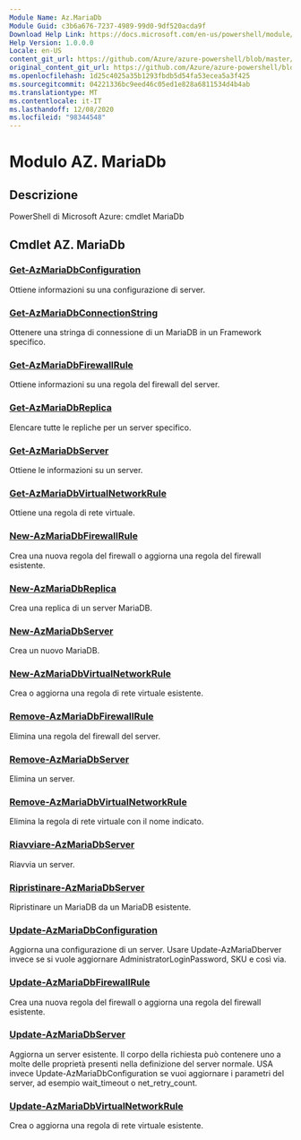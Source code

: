 ```yaml
---
Module Name: Az.MariaDb
Module Guid: c3b6a676-7237-4989-99d0-9df520acda9f
Download Help Link: https://docs.microsoft.com/en-us/powershell/module/az.mariadb
Help Version: 1.0.0.0
Locale: en-US
content_git_url: https://github.com/Azure/azure-powershell/blob/master/src/MariaDb/help/Az.MariaDb.md
original_content_git_url: https://github.com/Azure/azure-powershell/blob/master/src/MariaDb/help/Az.MariaDb.md
ms.openlocfilehash: 1d25c4025a35b1293fbdb5d54fa53ecea5a3f425
ms.sourcegitcommit: 04221336bc9eed46c05ed1e828a6811534d4b4ab
ms.translationtype: MT
ms.contentlocale: it-IT
ms.lasthandoff: 12/08/2020
ms.locfileid: "98344548"
---
```

# Modulo AZ. MariaDb
## Descrizione
PowerShell di Microsoft Azure: cmdlet MariaDb

## Cmdlet AZ. MariaDb
### [Get-AzMariaDbConfiguration](Get-AzMariaDbConfiguration.md)
Ottiene informazioni su una configurazione di server.

### [Get-AzMariaDbConnectionString](Get-AzMariaDbConnectionString.md)
Ottenere una stringa di connessione di un MariaDB in un Framework specifico.

### [Get-AzMariaDbFirewallRule](Get-AzMariaDbFirewallRule.md)
Ottiene informazioni su una regola del firewall del server.

### [Get-AzMariaDbReplica](Get-AzMariaDbReplica.md)
Elencare tutte le repliche per un server specifico.

### [Get-AzMariaDbServer](Get-AzMariaDbServer.md)
Ottiene le informazioni su un server.

### [Get-AzMariaDbVirtualNetworkRule](Get-AzMariaDbVirtualNetworkRule.md)
Ottiene una regola di rete virtuale.

### [New-AzMariaDbFirewallRule](New-AzMariaDbFirewallRule.md)
Crea una nuova regola del firewall o aggiorna una regola del firewall esistente.

### [New-AzMariaDbReplica](New-AzMariaDbReplica.md)
Crea una replica di un server MariaDB.

### [New-AzMariaDbServer](New-AzMariaDbServer.md)
Crea un nuovo MariaDB.

### [New-AzMariaDbVirtualNetworkRule](New-AzMariaDbVirtualNetworkRule.md)
Crea o aggiorna una regola di rete virtuale esistente.

### [Remove-AzMariaDbFirewallRule](Remove-AzMariaDbFirewallRule.md)
Elimina una regola del firewall del server.

### [Remove-AzMariaDbServer](Remove-AzMariaDbServer.md)
Elimina un server.

### [Remove-AzMariaDbVirtualNetworkRule](Remove-AzMariaDbVirtualNetworkRule.md)
Elimina la regola di rete virtuale con il nome indicato.

### [Riavviare-AzMariaDbServer](Restart-AzMariaDbServer.md)
Riavvia un server.

### [Ripristinare-AzMariaDbServer](Restore-AzMariaDbServer.md)
Ripristinare un MariaDB da un MariaDB esistente.

### [Update-AzMariaDbConfiguration](Update-AzMariaDbConfiguration.md)
Aggiorna una configurazione di un server.
Usare Update-AzMariaDberver invece se si vuole aggiornare AdministratorLoginPassword, SKU e così via.

### [Update-AzMariaDbFirewallRule](Update-AzMariaDbFirewallRule.md)
Crea una nuova regola del firewall o aggiorna una regola del firewall esistente.

### [Update-AzMariaDbServer](Update-AzMariaDbServer.md)
Aggiorna un server esistente.
Il corpo della richiesta può contenere uno a molte delle proprietà presenti nella definizione del server normale.
USA invece Update-AzMariaDbConfiguration se vuoi aggiornare i parametri del server, ad esempio wait_timeout o net_retry_count.

### [Update-AzMariaDbVirtualNetworkRule](Update-AzMariaDbVirtualNetworkRule.md)
Crea o aggiorna una regola di rete virtuale esistente.

